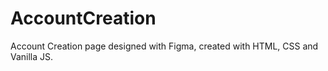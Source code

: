 # AccountCreation

Account Creation page designed with Figma, created with HTML, CSS and Vanilla JS. 
